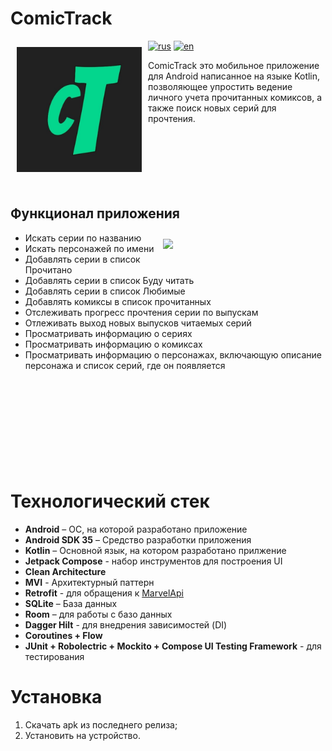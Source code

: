 # ComicTrack

[<img src="app/src/main/ic_launcher-playstore.png" align="left"
width="200" hspace="10" vspace="10">](app/src/main/ic_launcher-playstore.png)

[![rus](https://img.shields.io/badge/lang-ru-green.svg)](https://github.com/Leturgone/ComicTracker/blob/readmeDev/README.md)
[![en](https://img.shields.io/badge/lang-en-red.svg)](https://github.com/Leturgone/ComicTracker/blob/readmeDev/README-en.md)

ComicTrack это мобильное приложение для Android написанное на языке Kotlin, позволяющее упростить ведение личного учета прочитанных комиксов, а также поиск новых серий для прочтения.<br>
<br><br><br><br><br><br>

## Функционал приложения

<img src="/demo.gif" align="right" width="250" hspace="10" vspace="10"/>

- Искать серии по названию
-  Искать персонажей по имени
-  Добавлять серии в список Прочитано
-  Добавлять серии в список Буду читать
-  Добавлять серии в список Любимые
-  Добавлять комиксы в список прочитанных
-  Отслеживать прогресс прочтения серии по выпускам
-  Отлеживать выход новых выпусков читаемых серий
-  Просматривать информацию о сериях
-  Просматривать информацию о комиксах
-  Просматривать информацию о персонажах, включающую описание персонажа и список серий, где он появляется
<br><br><br><br><br><br><br><br><br><br>

# Технологический стек
- **Android** – ОС, на которой разработано приложение
- **Android SDK 35** – Средство разработки приложения
- **Kotlin** – Основной язык, на котором разработано прилжение
- **Jetpack Compose** - набор инструментов для построения UI
- **Clean Architecture**
- **MVI** - Архитектурный паттерн
- **Retrofit** - для обращения к [MarvelApi](http://developer.marvel.com/)
- **SQLite** – База данных
- **Room** – для работы с базо данных
- **Dagger Hilt** - для внедрения зависимостей (DI)  
- **Coroutines + Flow**
- **JUnit + Robolectric + Mockito + Compose UI Testing Framework** - для тестирования

# Установка
1. Скачать apk из последнего релиза;
2. Установить на устройство.
